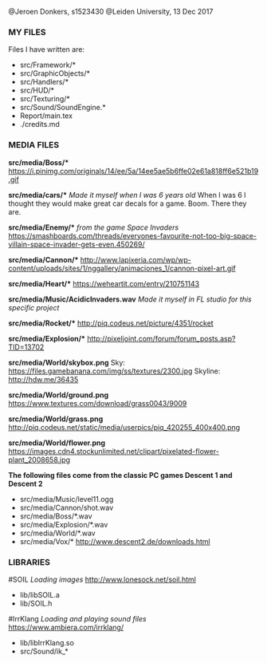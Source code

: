 @Jeroen Donkers, s1523430
@Leiden University, 13 Dec 2017
### MY FILES ###
Files I have written are:
- src/Framework/*
- src/GraphicObjects/*
- src/Handlers/*
- src/HUD/*
- src/Texturing/*
- src/Sound/SoundEngine.*
- Report/main.tex
- ./credits.md

### MEDIA FILES ###
__src/media/Boss/*__
<https://i.pinimg.com/originals/14/ee/5a/14ee5ae5b6ffe02e61a818ff6e521b19.gif>

__src/media/cars/*__
_Made it myself when I was 6 years old_
When I was 6 I thought they would make great car decals for a game. Boom. There they are.

__src/media/Enemy/*__
_from the game Space Invaders_
<https://smashboards.com/threads/everyones-favourite-not-too-big-space-villain-space-invader-gets-even.450269/>

__src/media/Cannon/*__
<http://www.lapixeria.com/wp/wp-content/uploads/sites/1/nggallery/animaciones_1/cannon-pixel-art.gif>

__src/media/Heart/*__
<https://weheartit.com/entry/210751143>
 
__src/media/Music/AcidicInvaders.wav__
_Made it myself in FL studio for this specific project_

__src/media/Rocket/*__
<http://piq.codeus.net/picture/4351/rocket>

__src/media/Explosion/*__
<http://pixeljoint.com/forum/forum_posts.asp?TID=13702>

__src/media/World/skybox.png__
Sky:	 <https://files.gamebanana.com/img/ss/textures/2300.jpg> 
Skyline: <http://hdw.me/36435>

__src/media/World/ground.png__
<https://www.textures.com/download/grass0043/9009>

__src/media/World/grass.png__
<http://piq.codeus.net/static/media/userpics/piq_420255_400x400.png>

__src/media/World/flower.png__
<https://images.cdn4.stockunlimited.net/clipart/pixelated-flower-plant_2008658.jpg>

__The following files come from the classic PC games Descent 1 and Descent 2__
- src/media/Music/level11.ogg
- src/media/Cannon/shot.wav
- src/media/Boss/*.wav
- src/media/Explosion/*.wav
- src/media/World/*.wav
- src/media/Vox/*
<http://www.descent2.de/downloads.html>

### LIBRARIES ###
#SOIL
_Loading images_
<http://www.lonesock.net/soil.html>
- lib/libSOIL.a
- lib/SOIL.h

#IrrKlang
_Loading and playing sound files_
<https://www.ambiera.com/irrklang/>
- lib/libIrrKlang.so
- src/Sound/ik_*
